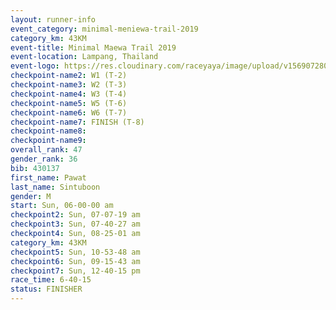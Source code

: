 ```yaml
---
layout: runner-info 
event_category: minimal-meniewa-trail-2019 
category_km: 43KM
event-title: Minimal Maewa Trail 2019 
event-location: Lampang, Thailand 
event-logo: https://res.cloudinary.com/raceyaya/image/upload/v1569072805/logo/minimal-trail_ktnvsp.jpg 
checkpoint-name2: W1 (T-2) 
checkpoint-name3: W2 (T-3) 
checkpoint-name4: W3 (T-4) 
checkpoint-name5: W5 (T-6) 
checkpoint-name6: W6 (T-7) 
checkpoint-name7: FINISH (T-8) 
checkpoint-name8: 
checkpoint-name9: 
overall_rank: 47
gender_rank: 36
bib: 430137
first_name: Pawat
last_name: Sintuboon
gender: M
start: Sun, 06-00-00 am
checkpoint2: Sun, 07-07-19 am
checkpoint3: Sun, 07-40-27 am
checkpoint4: Sun, 08-25-01 am
category_km: 43KM
checkpoint5: Sun, 10-53-48 am
checkpoint6: Sun, 09-15-43 am
checkpoint7: Sun, 12-40-15 pm
race_time: 6-40-15
status: FINISHER
---
```

